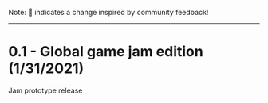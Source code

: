 Note: 📢 indicates a change inspired by community feedback!


---------- 
# 0.1 - Global game jam edition (1/31/2021)
Jam prototype release
